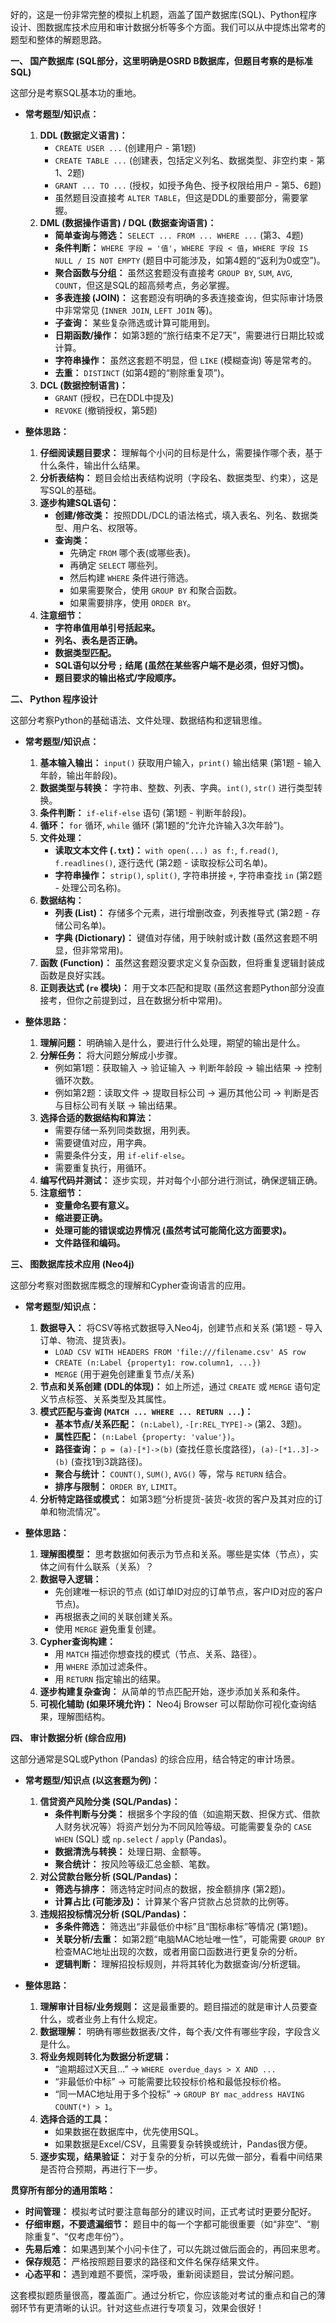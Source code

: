 好的，这是一份非常完整的模拟上机题，涵盖了国产数据库(SQL)、Python程序设计、图数据库技术应用和审计数据分析等多个方面。我们可以从中提炼出常考的题型和整体的解题思路。

**一、 国产数据库 (SQL部分，这里明确是OSRD B数据库，但题目考察的是标准SQL)**

这部分是考察SQL基本功的重地。

*   **常考题型/知识点：**
    1.  **DDL (数据定义语言)：**
        *   `CREATE USER ...` (创建用户 - 第1题)
        *   `CREATE TABLE ...` (创建表，包括定义列名、数据类型、非空约束 - 第1、2题)
        *   `GRANT ... TO ...` (授权，如授予角色、授予权限给用户 - 第5、6题)
        *   虽然题目没直接考 `ALTER TABLE`，但这是DDL的重要部分，需要掌握。
    2.  **DML (数据操作语言) / DQL (数据查询语言)：**
        *   **简单查询与筛选：** `SELECT ... FROM ... WHERE ...` (第3、4题)
        *   **条件判断：** `WHERE 字段 = '值'`，`WHERE 字段 < 值`，`WHERE 字段 IS NULL / IS NOT EMPTY` (题目中可能涉及，如第4题的“返利为0或空”)。
        *   **聚合函数与分组：** 虽然这套题没有直接考 `GROUP BY`, `SUM`, `AVG`, `COUNT`，但这是SQL的超高频考点，务必掌握。
        *   **多表连接 (JOIN)：** 这套题没有明确的多表连接查询，但实际审计场景中非常常见 (`INNER JOIN`, `LEFT JOIN` 等)。
        *   **子查询：** 某些复杂筛选或计算可能用到。
        *   **日期函数/操作：** 如第3题的“旅行结束不足7天”，需要进行日期比较或计算。
        *   **字符串操作：** 虽然这套题不明显，但 `LIKE` (模糊查询) 等是常考的。
        *   **去重：** `DISTINCT` (如第4题的“剔除重复项”)。
    3.  **DCL (数据控制语言)：**
        *   `GRANT` (授权，已在DDL中提及)
        *   `REVOKE` (撤销授权，第5题)

*   **整体思路：**
    1.  **仔细阅读题目要求：** 理解每个小问的目标是什么，需要操作哪个表，基于什么条件，输出什么结果。
    2.  **分析表结构：** 题目会给出表结构说明（字段名、数据类型、约束），这是写SQL的基础。
    3.  **逐步构建SQL语句：**
        *   **创建/修改类：** 按照DDL/DCL的语法格式，填入表名、列名、数据类型、用户名、权限等。
        *   **查询类：**
            *   先确定 `FROM` 哪个表(或哪些表)。
            *   再确定 `SELECT` 哪些列。
            *   然后构建 `WHERE` 条件进行筛选。
            *   如果需要聚合，使用 `GROUP BY` 和聚合函数。
            *   如果需要排序，使用 `ORDER BY`。
    4.  **注意细节：**
        *   **字符串值用单引号括起来。**
        *   **列名、表名是否正确。**
        *   **数据类型匹配。**
        *   **SQL语句以分号 `;` 结尾 (虽然在某些客户端不是必须，但好习惯)。**
        *   **题目要求的输出格式/字段顺序。**

**二、 Python 程序设计**

这部分考察Python的基础语法、文件处理、数据结构和逻辑思维。

*   **常考题型/知识点：**
    1.  **基本输入输出：** `input()` 获取用户输入，`print()` 输出结果 (第1题 - 输入年龄，输出年龄段)。
    2.  **数据类型与转换：** 字符串、整数、列表、字典。`int()`, `str()` 进行类型转换。
    3.  **条件判断：** `if-elif-else` 语句 (第1题 - 判断年龄段)。
    4.  **循环：** `for` 循环, `while` 循环 (第1题的“允许允许输入3次年龄”)。
    5.  **文件处理：**
        *   **读取文本文件 (`.txt`)：** `with open(...) as f:`, `f.read()`, `f.readlines()`, 逐行迭代 (第2题 - 读取投标公司名单)。
        *   **字符串操作：** `strip()`, `split()`, 字符串拼接 `+`, 字符串查找 `in` (第2题 - 处理公司名称)。
    6.  **数据结构：**
        *   **列表 (List)：** 存储多个元素，进行增删改查，列表推导式 (第2题 - 存储公司名单)。
        *   **字典 (Dictionary)：** 键值对存储，用于映射或计数 (虽然这套题不明显，但非常常用)。
    7.  **函数 (Function)：** 虽然这套题没要求定义复杂函数，但将重复逻辑封装成函数是良好实践。
    8.  **正则表达式 (`re` 模块)：** 用于文本匹配和提取 (虽然这套题Python部分没直接考，但你之前提到过，且在数据分析中常用)。

*   **整体思路：**
    1.  **理解问题：** 明确输入是什么，要进行什么处理，期望的输出是什么。
    2.  **分解任务：** 将大问题分解成小步骤。
        *   例如第1题：获取输入 -> 验证输入 -> 判断年龄段 -> 输出结果 -> 控制循环次数。
        *   例如第2题：读取文件 -> 提取目标公司 -> 遍历其他公司 -> 判断是否与目标公司有关联 -> 输出结果。
    3.  **选择合适的数据结构和算法：**
        *   需要存储一系列同类数据，用列表。
        *   需要键值对应，用字典。
        *   需要条件分支，用 `if-elif-else`。
        *   需要重复执行，用循环。
    4.  **编写代码并测试：** 逐步实现，并对每个小部分进行测试，确保逻辑正确。
    5.  **注意细节：**
        *   **变量命名要有意义。**
        *   **缩进要正确。**
        *   **处理可能的错误或边界情况 (虽然考试可能简化这方面要求)。**
        *   **文件路径和编码。**

**三、 图数据库技术应用 (Neo4j)**

这部分考察对图数据库概念的理解和Cypher查询语言的应用。

*   **常考题型/知识点：**
    1.  **数据导入：** 将CSV等格式数据导入Neo4j，创建节点和关系 (第1题 - 导入订单、物流、提货表)。
        *   `LOAD CSV WITH HEADERS FROM 'file:///filename.csv' AS row`
        *   `CREATE (n:Label {property1: row.column1, ...})`
        *   `MERGE` (用于避免创建重复节点/关系)
    2.  **节点和关系创建 (DDL的体现)：** 如上所述，通过 `CREATE` 或 `MERGE` 语句定义节点标签、关系类型及其属性。
    3.  **模式匹配与查询 (`MATCH ... WHERE ... RETURN ...`)：**
        *   **基本节点/关系匹配：** `(n:Label)`, `-[r:REL_TYPE]->` (第2、3题)。
        *   **属性匹配：** `(n:Label {property: 'value'})`。
        *   **路径查询：** `p = (a)-[*]->(b)` (查找任意长度路径)，`(a)-[*1..3]->(b)` (查找1到3跳路径)。
        *   **聚合与统计：** `COUNT()`, `SUM()`, `AVG()` 等，常与 `RETURN` 结合。
        *   **排序与限制：** `ORDER BY`, `LIMIT`。
    4.  **分析特定路径或模式：** 如第3题“分析提货-装货-收货的客户及其对应的订单和物流情况”。

*   **整体思路：**
    1.  **理解图模型：** 思考数据如何表示为节点和关系。哪些是实体（节点），实体之间有什么联系（关系）？
    2.  **数据导入逻辑：**
        *   先创建唯一标识的节点 (如订单ID对应的订单节点，客户ID对应的客户节点)。
        *   再根据表之间的关联创建关系。
        *   使用 `MERGE` 避免重复创建。
    3.  **Cypher查询构建：**
        *   用 `MATCH` 描述你想查找的模式（节点、关系、路径）。
        *   用 `WHERE` 添加过滤条件。
        *   用 `RETURN` 指定输出的结果。
    4.  **逐步构建复杂查询：** 从简单的节点匹配开始，逐步添加关系和条件。
    5.  **可视化辅助 (如果环境允许)：** Neo4j Browser 可以帮助你可视化查询结果，理解图结构。

**四、 审计数据分析 (综合应用)**

这部分通常是SQL或Python (Pandas) 的综合应用，结合特定的审计场景。

*   **常考题型/知识点 (以这套题为例)：**
    1.  **信贷资产风险分类 (SQL/Pandas)：**
        *   **条件判断与分类：** 根据多个字段的值（如逾期天数、担保方式、借款人财务状况等）将资产划分为不同风险等级。可能需要复杂的 `CASE WHEN` (SQL) 或 `np.select` / `apply` (Pandas)。
        *   **数据清洗与转换：** 处理日期、金额等。
        *   **聚合统计：** 按风险等级汇总金额、笔数。
    2.  **对公贷款台账分析 (SQL/Pandas)：**
        *   **筛选与排序：** 筛选特定时间点的数据，按金额排序 (第2题)。
        *   **计算占比 (可能涉及)：** 计算某个客户贷款占总贷款的比例等。
    3.  **违规招投标情况分析 (SQL/Pandas)：**
        *   **多条件筛选：** 筛选出“非最低价中标”且“围标串标”等情况 (第1题)。
        *   **关联分析/去重：** 如第2题“电脑MAC地址唯一性”，可能需要 `GROUP BY` 检查MAC地址出现的次数，或者用窗口函数进行更复杂的分析。
        *   **逻辑判断：** 理解招投标规则，并将其转化为数据查询/分析逻辑。

*   **整体思路：**
    1.  **理解审计目标/业务规则：** 这是最重要的。题目描述的就是审计人员要查什么，或者业务上有什么规定。
    2.  **数据理解：** 明确有哪些数据表/文件，每个表/文件有哪些字段，字段含义是什么。
    3.  **将业务规则转化为数据分析逻辑：**
        *   “逾期超过X天且...” -> `WHERE overdue_days > X AND ...`
        *   “非最低价中标” -> 可能需要比较投标价格和最低投标价格。
        *   “同一MAC地址用于多个投标” -> `GROUP BY mac_address HAVING COUNT(*) > 1`。
    4.  **选择合适的工具：**
        *   如果数据在数据库中，优先使用SQL。
        *   如果数据是Excel/CSV，且需要复杂转换或统计，Pandas很方便。
    5.  **逐步实现，结果验证：** 对于复杂的分析，可以先做一部分，看看中间结果是否符合预期，再进行下一步。

**贯穿所有部分的通用策略：**

*   **时间管理：** 模拟考试时要注意每部分的建议时间，正式考试时更要分配好。
*   **仔细审题，不要遗漏细节：** 题目中的每一个字都可能很重要（如“非空”、“剔除重复”、“仅考虑年份”）。
*   **先易后难：** 如果遇到某个小问卡住了，可以先跳过做后面会的，再回来思考。
*   **保存规范：** 严格按照题目要求的路径和文件名保存结果文件。
*   **心态平和：** 遇到难题不要慌，深呼吸，重新阅读题目，尝试分解问题。

这套模拟题质量很高，覆盖面广。通过分析它，你应该能对考试的重点和自己的薄弱环节有更清晰的认识。针对这些点进行专项复习，效果会很好！